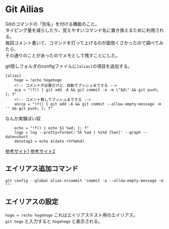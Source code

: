 # Git Ailias

Gitのコマンドの「別名」を付ける機能のこと。  
タイピング量を減らしたり、覚えやすいコマンド名に置き換えるために利用される。  
毎回コメント書いて、コマンドを打って上げるのが面倒くさかったので調べてみたら、  
その通りのことがあったのでメモとして残すことにした。  

git隠しフォルダのconfigファイルに`[alias]`の項目を追加する。  

```Git
[alias]
    hoge = !echo hogehoge
    <!-- コメントが必要だけど、自動でプッシュまでする -->
    acp = "!f() { git add -A && git commit -a -m \"$@\" && git push; }; f"
    <!-- コメント無しでプッシュまでする -->
    anccp = "!f() { git add -A && git commit --allow-empty-message -m '' && git push; }; f"
```

なんか実験ぽい奴

```Git
    echo = "!f() { echo $1 %ad; }; f"
    logp = log --pretty=format:'%h %ad | %s%d [%an]' --graph --date=short
    datetag2 = echo $(date +%Y%m%d)
```

[参考サイト1](https://www.it-swarm-ja.tech/ja/git/git-add%E3%80%81commit%E3%80%81push%E3%82%B3%E3%83%9E%E3%83%B3%E3%83%89%E3%82%921%E3%81%BE%E3%81%A8%E3%82%81%E3%81%A6%E3%81%BE%E3%81%97%E3%81%9F%E3%81%8B%EF%BC%9F/1043252019/)
[参考サイト2](https://qiita.com/YamEiR/items/d98ba009d2925e7eb305)

## エイリアス追加コマンド

```Git
git config --global alias.nccommit 'commit -a --allow-empty-message -m ""'
```

## エイリアスの設定

`hoge = !echo hogehoge`
これはエイリアステスト用のエイリアス。  
`git hoge` と入力すると `hogehoge` と表示される。

